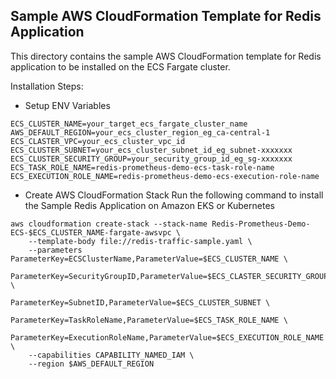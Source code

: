 ## Sample AWS CloudFormation Template for Redis Application
This directory contains the sample AWS CloudFormation template for Redis application to be installed on the ECS Fargate cluster.

Installation Steps:
* Setup ENV Variables
```shell script
ECS_CLUSTER_NAME=your_target_ecs_fargate_cluster_name
AWS_DEFAULT_REGION=your_ecs_cluster_region_eg_ca-central-1
ECS_CLASTER_VPC=your_ecs_cluster_vpc_id
ECS_CLUSTER_SUBNET=your_ecs_cluster_subnet_id_eg_subnet-xxxxxxx
ECS_CLUSTER_SECURITY_GROUP=your_security_group_id_eg_sg-xxxxxxx
ECS_TASK_ROLE_NAME=redis-prometheus-demo-ecs-task-role-name
ECS_EXECUTION_ROLE_NAME=redis-prometheus-demo-ecs-execution-role-name
```
* Create AWS CloudFormation Stack
Run the following command to install the Sample Redis Application on Amazon EKS or Kubernetes
```shell script
aws cloudformation create-stack --stack-name Redis-Prometheus-Demo-ECS-$ECS_CLUSTER_NAME-fargate-awsvpc \
    --template-body file://redis-traffic-sample.yaml \
    --parameters ParameterKey=ECSClusterName,ParameterValue=$ECS_CLUSTER_NAME \
                 ParameterKey=SecurityGroupID,ParameterValue=$ECS_CLASTER_SECURITY_GROUP \
                 ParameterKey=SubnetID,ParameterValue=$ECS_CLUSTER_SUBNET \
                 ParameterKey=TaskRoleName,ParameterValue=$ECS_TASK_ROLE_NAME \
                 ParameterKey=ExecutionRoleName,ParameterValue=$ECS_EXECUTION_ROLE_NAME \
    --capabilities CAPABILITY_NAMED_IAM \
    --region $AWS_DEFAULT_REGION
```